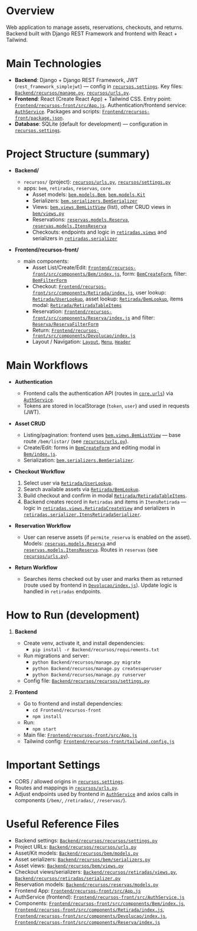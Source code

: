 # Overview

Web application to manage assets, reservations, checkouts, and returns. Backend built with Django REST Framework and frontend with React + Tailwind.

# Main Technologies

- **Backend**: Django + Django REST Framework, JWT (`rest_framework_simplejwt`) — config in [`recursos.settings`](Backend/recursos/recursos/settings.py).
  Key files: [`Backend/recursos/manage.py`](Backend/recursos/manage.py), [`recursos/urls.py`](Backend/recursos/recursos/urls.py).
- **Frontend**: React (Create React App) + Tailwind CSS. Entry point: [`Frontend/recursos-front/src/App.js`](Frontend/recursos-front/src/App.js).
  Authentication/frontend service: [`AuthService`](Frontend/recursos-front/src/AuthService.js).
  Packages and scripts: [`Frontend/recursos-front/package.json`](Frontend/recursos-front/package.json).
- **Database**: SQLite (default for development) — configuration in [`recursos.settings`](Backend/recursos/recursos/settings.py).

# Project Structure (summary)

- **Backend/**

  - `recursos/` (project): [`recursos/urls.py`](Backend/recursos/recursos/urls.py), [`recursos/settings.py`](Backend/recursos/recursos/settings.py)
  - apps: `bem`, `retiradas`, `reservas`, `core`
    - Asset models: [`bem.models.Bem`](Backend/recursos/bem/models.py), [`bem.models.Kit`](Backend/recursos/bem/models.py)
    - Serializers: [`bem.serializers.BemSerializer`](Backend/recursos/bem/serializers.py)
    - Views: [`bem.views.BemListView`](Backend/recursos/bem/views.py) (list), other CRUD views in [`bem/views.py`](Backend/recursos/bem/views.py)
    - Reservations: [`reservas.models.Reserva`](Backend/recursos/reservas/models.py), [`reservas.models.ItensReserva`](Backend/recursos/reservas/models.py)
    - Checkouts: endpoints and logic in [`retiradas.views`](Backend/recursos/retiradas/views.py) and serializers in [`retiradas.serializer`](Backend/recursos/retiradas/serializer.py)

- **Frontend/recursos-front/**
  - main components:
    - Asset List/Create/Edit: [`Frontend/recursos-front/src/components/Bem/index.js`](Frontend/recursos-front/src/components/Bem/index.js), form: [`BemCreateForm`](Frontend/recursos-front/src/components/Bem/BemCreateForm/index.js), filter: [`BemFilterForm`](Frontend/recursos-front/src/components/Bem/BemFilterForm/index.js)
    - Checkout: [`Frontend/recursos-front/src/components/Retirada/index.js`](Frontend/recursos-front/src/components/Retirada/index.js), user lookup: [`Retirada/UserLookup`](Frontend/recursos-front/src/components/Retirada/UserLookup/index.js), asset lookup: [`Retirada/BemLookup`](Frontend/recursos-front/src/components/Retirada/BemLookup/index.js), items modal: [`Retirada/RetiradaTableItems`](Frontend/recursos-front/src/components/Retirada/RetiradaTableItems/index.js)
    - Reservation: [`Frontend/recursos-front/src/components/Reserva/index.js`](Frontend/recursos-front/src/components/Reserva/index.js) and filter: [`Reserva/ReservaFilterForm`](Frontend/recursos-front/src/components/Reserva/ReservaFilterForm/index.js)
    - Return: [`Frontend/recursos-front/src/components/Devolucao/index.js`](Frontend/recursos-front/src/components/Devolucao/index.js)
    - Layout / Navigation: [`Layout`](Frontend/recursos-front/src/components/Layout/index.js), [`Menu`](Frontend/recursos-front/src/components/Menu/index.js), [`Header`](Frontend/recursos-front/src/components/Header/index.js)

# Main Workflows

- **Authentication**

  - Frontend calls the authentication API (routes in [`core.urls`](Backend/recursos/core/urls.py)) via [`AuthService`](Frontend/recursos-front/src/AuthService.js).
  - Tokens are stored in localStorage (`token`, `user`) and used in requests (JWT).

- **Asset CRUD**

  - Listing/pagination: frontend uses [`bem.views.BemListView`](Backend/recursos/bem/views.py) — base route `/bem/listar/` (see [`recursos/urls.py`](Backend/recursos/recursos/urls.py)).
  - Create/Edit: forms in [`BemCreateForm`](Frontend/recursos-front/src/components/Bem/BemCreateForm/index.js) and editing modal in [`Bem/index.js`](Frontend/recursos-front/src/components/Bem/index.js).
  - Serialization: [`bem.serializers.BemSerializer`](Backend/recursos/bem/serializers.py).

- **Checkout Workflow**

  1. Select user via [`Retirada/UserLookup`](Frontend/recursos-front/src/components/Retirada/UserLookup/index.js).
  2. Search available assets via [`Retirada/BemLookup`](Frontend/recursos-front/src/components/Retirada/BemLookup/index.js).
  3. Build checkout and confirm in modal [`Retirada/RetiradaTableItems`](Frontend/recursos-front/src/components/Retirada/RetiradaTableItems/index.js).
  4. Backend creates record in `Retiradas` and items in `ItensRetirada` — logic in [`retiradas.views.RetiradaCreateView`](Backend/recursos/retiradas/views.py) and serializers in [`retiradas.serializer.ItensRetiradaSerializer`](Backend/recursos/retiradas/serializer.py).

- **Reservation Workflow**

  - User can reserve assets (if `permite_reserva` is enabled on the asset). Models: [`reservas.models.Reserva`](Backend/recursos/reservas/models.py) and [`reservas.models.ItensReserva`](Backend/recursos/reservas/models.py). Routes in `reservas` (see [`recursos/urls.py`](Backend/recursos/recursos/urls.py)).

- **Return Workflow**
  - Searches items checked out by user and marks them as returned (route used by frontend in [`Devolucao/index.js`](Frontend/recursos-front/src/components/Devolucao/index.js)). Update logic is handled in `retiradas` endpoints.

# How to Run (development)

1. **Backend**

   - Create venv, activate it, and install dependencies:
     - `pip install -r Backend/recursos/requirements.txt`
   - Run migrations and server:
     - `python Backend/recursos/manage.py migrate`
     - `python Backend/recursos/manage.py createsuperuser`
     - `python Backend/recursos/manage.py runserver`
   - Config file: [`Backend/recursos/recursos/settings.py`](Backend/recursos/recursos/settings.py)

2. **Frontend**
   - Go to frontend and install dependencies:
     - `cd Frontend/recursos-front`
     - `npm install`
   - Run:
     - `npm start`
   - Main file: [`Frontend/recursos-front/src/App.js`](Frontend/recursos-front/src/App.js)
   - Tailwind config: [`Frontend/recursos-front/tailwind.config.js`](Frontend/recursos-front/tailwind.config.js)

# Important Settings

- CORS / allowed origins in [`recursos.settings`](Backend/recursos/recursos/settings.py).
- Routes and mappings in [`recursos/urls.py`](Backend/recursos/recursos/urls.py).
- Adjust endpoints used by frontend in [`AuthService`](Frontend/recursos-front/src/AuthService.js) and axios calls in components (`/bem/`, `/retiradas/`, `/reservas/`).

# Useful Reference Files

- Backend settings: [`Backend/recursos/recursos/settings.py`](Backend/recursos/recursos/settings.py)
- Project URLs: [`Backend/recursos/recursos/urls.py`](Backend/recursos/recursos/urls.py)
- Asset/Kit models: [`Backend/recursos/bem/models.py`](Backend/recursos/bem/models.py)
- Asset serializers: [`Backend/recursos/bem/serializers.py`](Backend/recursos/bem/serializers.py)
- Asset views: [`Backend/recursos/bem/views.py`](Backend/recursos/bem/views.py)
- Checkout views/serializers: [`Backend/recursos/retiradas/views.py`](Backend/recursos/retiradas/views.py), [`Backend/recursos/retiradas/serializer.py`](Backend/recursos/retiradas/serializer.py)
- Reservation models: [`Backend/recursos/reservas/models.py`](Backend/recursos/reservas/models.py)
- Frontend App: [`Frontend/recursos-front/src/App.js`](Frontend/recursos-front/src/App.js)
- AuthService (frontend): [`Frontend/recursos-front/src/AuthService.js`](Frontend/recursos-front/src/AuthService.js)
- Components: [`Frontend/recursos-front/src/components/Bem/index.js`](Frontend/recursos-front/src/components/Bem/index.js), [`Frontend/recursos-front/src/components/Retirada/index.js`](Frontend/recursos-front/src/components/Retirada/index.js), [`Frontend/recursos-front/src/components/Devolucao/index.js`](Frontend/recursos-front/src/components/Devolucao/index.js), [`Frontend/recursos-front/src/components/Reserva/index.js`](Frontend/recursos-front/src/components/Reserva/index.js)

